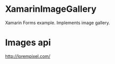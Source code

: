 # XamarinImageGallery
Xamarin Forms example. Implements image gallery.
# Images api
http://lorempixel.com/

